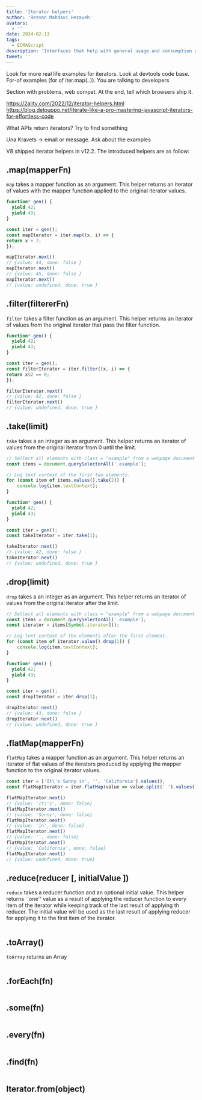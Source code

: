 ```yaml
---
title: 'Iterator helpers'
author: 'Rezvan Mahdavi Hezaveh'
avatars:
  - ''
date: 2024-02-13
tags:
  - ECMAScript
description: 'Interfaces that help with general usage and consumption of iterators.'
tweet: ''
---
```


Look for more real life examples for iterators. Look at devtools code base. For-of examples (for of iter.map(..)). You are talking to developers

Section with problems, web compat. At the end, tell which browsers ship it.

https://2ality.com/2022/12/iterator-helpers.html
https://blog.delpuppo.net/iterate-like-a-pro-mastering-javascript-iterators-for-effortless-code 

What APIs return iterators? Try to find something

Una Kravets -> email or message. Ask about the examples



V8 shipped iterator helpers in v12.2. The introduced helpers are as follow:

## .map(mapperFn)

`map` takes a mapper function as an argument. This helper returns an iterator of values with the mapper function applied to the original iterator values.

```javascript
function* gen() {
  yield 42;
  yield 43;
}

const iter = gen();
const mapIterator = iter.map((x, i) => { 
return x + 2; 
});

mapIterator.next()
// {value: 44, done: false }
mapIterator.next()
// {value: 45, done: false }
mapIterator.next()
// {value: undefined, done: true }

```

## .filter(filtererFn)

`filter` takes a filter function as an argument. This helper returns an iterator of values from the original iterator that pass the filter function.

```javascript
function* gen() {
  yield 42;
  yield 43;
}

const iter = gen();
const filterIterator = iter.filter((x, i) => { 
return x%2 == 0; 
});

filterIterator.next()
// {value: 42, done: false }
filterIterator.next()
// {value: undefined, done: true }
```

## .take(limit)

`take` takes a an integer as an argument. This helper returns an iterator of values from the original iterator from 0 until the limit.

```javascript
// Sellect all elements with class = "example" from a webpage document and create an iterator form it
const items = document.querySelectorAll('.example');

// Log text context of the first two elements.
for (const item of items.values().take(2)) {
    console.log(item.textContext);
}
```

```javascript
function* gen() {
  yield 42;
  yield 43;
}

const iter = gen();
const takeIterator = iter.take(1);

takeIterator.next()
// {value: 42, done: false }
takeIterator.next()
// {value: undefined, done: true }
```

## .drop(limit)

`drop` takes a an integer as an argument. This helper returns an iterator of values from the original iterator after the limit.


```javascript
// Sellect all elements with class = "example" from a webpage document and create an iterator form it
const items = document.querySelectorAll('.example');
const iterator = items[Symbol.iterator]();

// Log text context of the elements after the first element.
for (const item of iterator.value().drop(1)) {
    console.log(item.textContext);
}
```

```javascript
function* gen() {
  yield 42;
  yield 43;
}

const iter = gen();
const dropIterator = iter.drop(1);

dropIterator.next()
// {value: 43, done: false }
dropIterator.next()
// {value: undefined, done: true }
```

## .flatMap(mapperFn)

`flatMap` takes a mapper function as an argument. This helper returns an iterator of flat values of the iterators produced by applying the mapper function to the original iterator values.

```javascript
const iter = ['It\'s Sunny in', '', 'California'].values();
const flatMapIterator = iter.flatMap(value => value.split(' ').values());

flatMapIterator.next()
// {value: 'It\'s', done: false}
flatMapIterator.next()
// {value: 'Sunny', done: false}
flatMapIterator.next()
// {value: 'in', done: false}
flatMapIterator.next()
// {value: '', done: false}
flatMapIterator.next()
// {value: 'California', done: false}
flatMapIterator.next()
// {value: undefined, done: true}
```

## .reduce(reducer [, initialValue ])

`reduce` takes a reducer function and an optional initial value. This helper returns ``one'' value as a result of applying the reducer function to every item of the iterator while keeping track of the last result of applying th reducer. The initial value will be used as the last result of applying reducer for applying it to the first item of the iterator.

```javascript

```

## .toArray()
`toArray` returns an Array 

```javascript

```

## .forEach(fn)

```javascript

```

## .some(fn)

```javascript

```

## .every(fn)

```javascript

```

## .find(fn)

```javascript

```

## Iterator.from(object)

```javascript

```
